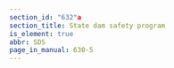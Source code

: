 ```yaml
---
section_id: "632"a
section_title: State dam safety program
is_element: true
abbr: SDS
page_in_manual: 630-5
---
```

